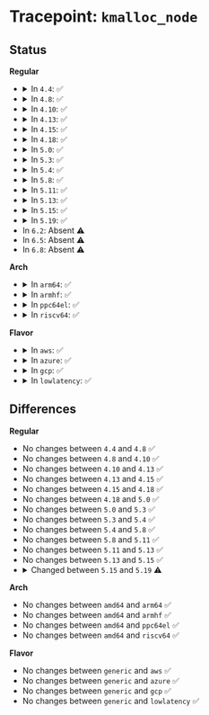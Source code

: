 # Tracepoint: <code>kmalloc_node</code>

## Status
<b>Regular</b>
<ul>
<li>
<details>
<summary>In <code>4.4</code>: ✅</summary>

Event:

```c
struct trace_event_raw_kmem_alloc_node {
    struct trace_entry ent;
    long unsigned int call_site;
    const void *ptr;
    size_t bytes_req;
    size_t bytes_alloc;
    gfp_t gfp_flags;
    int node;
    char __data[0];
};
```
Function:

```c
void trace_event_raw_event_kmem_alloc_node(void *__data, long unsigned int call_site, const void *ptr, size_t bytes_req, size_t bytes_alloc, gfp_t gfp_flags, int node);
```
</details>
</li>
<li>
<details>
<summary>In <code>4.8</code>: ✅</summary>

Event:

```c
struct trace_event_raw_kmem_alloc_node {
    struct trace_entry ent;
    long unsigned int call_site;
    const void *ptr;
    size_t bytes_req;
    size_t bytes_alloc;
    gfp_t gfp_flags;
    int node;
    char __data[0];
};
```
Function:

```c
void trace_event_raw_event_kmem_alloc_node(void *__data, long unsigned int call_site, const void *ptr, size_t bytes_req, size_t bytes_alloc, gfp_t gfp_flags, int node);
```
</details>
</li>
<li>
<details>
<summary>In <code>4.10</code>: ✅</summary>

Event:

```c
struct trace_event_raw_kmem_alloc_node {
    struct trace_entry ent;
    long unsigned int call_site;
    const void *ptr;
    size_t bytes_req;
    size_t bytes_alloc;
    gfp_t gfp_flags;
    int node;
    char __data[0];
};
```
Function:

```c
void trace_event_raw_event_kmem_alloc_node(void *__data, long unsigned int call_site, const void *ptr, size_t bytes_req, size_t bytes_alloc, gfp_t gfp_flags, int node);
```
</details>
</li>
<li>
<details>
<summary>In <code>4.13</code>: ✅</summary>

Event:

```c
struct trace_event_raw_kmem_alloc_node {
    struct trace_entry ent;
    long unsigned int call_site;
    const void *ptr;
    size_t bytes_req;
    size_t bytes_alloc;
    gfp_t gfp_flags;
    int node;
    char __data[0];
};
```
Function:

```c
void trace_event_raw_event_kmem_alloc_node(void *__data, long unsigned int call_site, const void *ptr, size_t bytes_req, size_t bytes_alloc, gfp_t gfp_flags, int node);
```
</details>
</li>
<li>
<details>
<summary>In <code>4.15</code>: ✅</summary>

Event:

```c
struct trace_event_raw_kmem_alloc_node {
    struct trace_entry ent;
    long unsigned int call_site;
    const void *ptr;
    size_t bytes_req;
    size_t bytes_alloc;
    gfp_t gfp_flags;
    int node;
    char __data[0];
};
```
Function:

```c
void trace_event_raw_event_kmem_alloc_node(void *__data, long unsigned int call_site, const void *ptr, size_t bytes_req, size_t bytes_alloc, gfp_t gfp_flags, int node);
```
</details>
</li>
<li>
<details>
<summary>In <code>4.18</code>: ✅</summary>

Event:

```c
struct trace_event_raw_kmem_alloc_node {
    struct trace_entry ent;
    long unsigned int call_site;
    const void *ptr;
    size_t bytes_req;
    size_t bytes_alloc;
    gfp_t gfp_flags;
    int node;
    char __data[0];
};
```
Function:

```c
void trace_event_raw_event_kmem_alloc_node(void *__data, long unsigned int call_site, const void *ptr, size_t bytes_req, size_t bytes_alloc, gfp_t gfp_flags, int node);
```
</details>
</li>
<li>
<details>
<summary>In <code>5.0</code>: ✅</summary>

Event:

```c
struct trace_event_raw_kmem_alloc_node {
    struct trace_entry ent;
    long unsigned int call_site;
    const void *ptr;
    size_t bytes_req;
    size_t bytes_alloc;
    gfp_t gfp_flags;
    int node;
    char __data[0];
};
```
Function:

```c
void trace_event_raw_event_kmem_alloc_node(void *__data, long unsigned int call_site, const void *ptr, size_t bytes_req, size_t bytes_alloc, gfp_t gfp_flags, int node);
```
</details>
</li>
<li>
<details>
<summary>In <code>5.3</code>: ✅</summary>

Event:

```c
struct trace_event_raw_kmem_alloc_node {
    struct trace_entry ent;
    long unsigned int call_site;
    const void *ptr;
    size_t bytes_req;
    size_t bytes_alloc;
    gfp_t gfp_flags;
    int node;
    char __data[0];
};
```
Function:

```c
void trace_event_raw_event_kmem_alloc_node(void *__data, long unsigned int call_site, const void *ptr, size_t bytes_req, size_t bytes_alloc, gfp_t gfp_flags, int node);
```
</details>
</li>
<li>
<details>
<summary>In <code>5.4</code>: ✅</summary>

Event:

```c
struct trace_event_raw_kmem_alloc_node {
    struct trace_entry ent;
    long unsigned int call_site;
    const void *ptr;
    size_t bytes_req;
    size_t bytes_alloc;
    gfp_t gfp_flags;
    int node;
    char __data[0];
};
```
Function:

```c
void trace_event_raw_event_kmem_alloc_node(void *__data, long unsigned int call_site, const void *ptr, size_t bytes_req, size_t bytes_alloc, gfp_t gfp_flags, int node);
```
</details>
</li>
<li>
<details>
<summary>In <code>5.8</code>: ✅</summary>

Event:

```c
struct trace_event_raw_kmem_alloc_node {
    struct trace_entry ent;
    long unsigned int call_site;
    const void *ptr;
    size_t bytes_req;
    size_t bytes_alloc;
    gfp_t gfp_flags;
    int node;
    char __data[0];
};
```
Function:

```c
void trace_event_raw_event_kmem_alloc_node(void *__data, long unsigned int call_site, const void *ptr, size_t bytes_req, size_t bytes_alloc, gfp_t gfp_flags, int node);
```
</details>
</li>
<li>
<details>
<summary>In <code>5.11</code>: ✅</summary>

Event:

```c
struct trace_event_raw_kmem_alloc_node {
    struct trace_entry ent;
    long unsigned int call_site;
    const void *ptr;
    size_t bytes_req;
    size_t bytes_alloc;
    gfp_t gfp_flags;
    int node;
    char __data[0];
};
```
Function:

```c
void trace_event_raw_event_kmem_alloc_node(void *__data, long unsigned int call_site, const void *ptr, size_t bytes_req, size_t bytes_alloc, gfp_t gfp_flags, int node);
```
</details>
</li>
<li>
<details>
<summary>In <code>5.13</code>: ✅</summary>

Event:

```c
struct trace_event_raw_kmem_alloc_node {
    struct trace_entry ent;
    long unsigned int call_site;
    const void *ptr;
    size_t bytes_req;
    size_t bytes_alloc;
    gfp_t gfp_flags;
    int node;
    char __data[0];
};
```
Function:

```c
void trace_event_raw_event_kmem_alloc_node(void *__data, long unsigned int call_site, const void *ptr, size_t bytes_req, size_t bytes_alloc, gfp_t gfp_flags, int node);
```
</details>
</li>
<li>
<details>
<summary>In <code>5.15</code>: ✅</summary>

Event:

```c
struct trace_event_raw_kmem_alloc_node {
    struct trace_entry ent;
    long unsigned int call_site;
    const void *ptr;
    size_t bytes_req;
    size_t bytes_alloc;
    gfp_t gfp_flags;
    int node;
    char __data[0];
};
```
Function:

```c
void trace_event_raw_event_kmem_alloc_node(void *__data, long unsigned int call_site, const void *ptr, size_t bytes_req, size_t bytes_alloc, gfp_t gfp_flags, int node);
```
</details>
</li>
<li>
<details>
<summary>In <code>5.19</code>: ✅</summary>

Event:

```c
struct trace_event_raw_kmem_alloc_node {
    struct trace_entry ent;
    long unsigned int call_site;
    const void *ptr;
    size_t bytes_req;
    size_t bytes_alloc;
    long unsigned int gfp_flags;
    int node;
    char __data[0];
};
```
Function:

```c
void trace_event_raw_event_kmem_alloc_node(void *__data, long unsigned int call_site, const void *ptr, size_t bytes_req, size_t bytes_alloc, gfp_t gfp_flags, int node);
```
</details>
</li>
<li>
In <code>6.2</code>: Absent ⚠️
</li>
<li>
In <code>6.5</code>: Absent ⚠️
</li>
<li>
In <code>6.8</code>: Absent ⚠️
</li>
</ul>
<b>Arch</b>
<ul>
<li>
<details>
<summary>In <code>arm64</code>: ✅</summary>

Event:

```c
struct trace_event_raw_kmem_alloc_node {
    struct trace_entry ent;
    long unsigned int call_site;
    const void *ptr;
    size_t bytes_req;
    size_t bytes_alloc;
    gfp_t gfp_flags;
    int node;
    char __data[0];
};
```
Function:

```c
void trace_event_raw_event_kmem_alloc_node(void *__data, long unsigned int call_site, const void *ptr, size_t bytes_req, size_t bytes_alloc, gfp_t gfp_flags, int node);
```
</details>
</li>
<li>
<details>
<summary>In <code>armhf</code>: ✅</summary>

Event:

```c
struct trace_event_raw_kmem_alloc_node {
    struct trace_entry ent;
    long unsigned int call_site;
    const void *ptr;
    size_t bytes_req;
    size_t bytes_alloc;
    gfp_t gfp_flags;
    int node;
    char __data[0];
};
```
Function:

```c
void trace_event_raw_event_kmem_alloc_node(void *__data, long unsigned int call_site, const void *ptr, size_t bytes_req, size_t bytes_alloc, gfp_t gfp_flags, int node);
```
</details>
</li>
<li>
<details>
<summary>In <code>ppc64el</code>: ✅</summary>

Event:

```c
struct trace_event_raw_kmem_alloc_node {
    struct trace_entry ent;
    long unsigned int call_site;
    const void *ptr;
    size_t bytes_req;
    size_t bytes_alloc;
    gfp_t gfp_flags;
    int node;
    char __data[0];
};
```
Function:

```c
void trace_event_raw_event_kmem_alloc_node(void *__data, long unsigned int call_site, const void *ptr, size_t bytes_req, size_t bytes_alloc, gfp_t gfp_flags, int node);
```
</details>
</li>
<li>
<details>
<summary>In <code>riscv64</code>: ✅</summary>

Event:

```c
struct trace_event_raw_kmem_alloc_node {
    struct trace_entry ent;
    long unsigned int call_site;
    const void *ptr;
    size_t bytes_req;
    size_t bytes_alloc;
    gfp_t gfp_flags;
    int node;
    char __data[0];
};
```
Function:

```c
void trace_event_raw_event_kmem_alloc_node(void *__data, long unsigned int call_site, const void *ptr, size_t bytes_req, size_t bytes_alloc, gfp_t gfp_flags, int node);
```
</details>
</li>
</ul>
<b>Flavor</b>
<ul>
<li>
<details>
<summary>In <code>aws</code>: ✅</summary>

Event:

```c
struct trace_event_raw_kmem_alloc_node {
    struct trace_entry ent;
    long unsigned int call_site;
    const void *ptr;
    size_t bytes_req;
    size_t bytes_alloc;
    gfp_t gfp_flags;
    int node;
    char __data[0];
};
```
Function:

```c
void trace_event_raw_event_kmem_alloc_node(void *__data, long unsigned int call_site, const void *ptr, size_t bytes_req, size_t bytes_alloc, gfp_t gfp_flags, int node);
```
</details>
</li>
<li>
<details>
<summary>In <code>azure</code>: ✅</summary>

Event:

```c
struct trace_event_raw_kmem_alloc_node {
    struct trace_entry ent;
    long unsigned int call_site;
    const void *ptr;
    size_t bytes_req;
    size_t bytes_alloc;
    gfp_t gfp_flags;
    int node;
    char __data[0];
};
```
Function:

```c
void trace_event_raw_event_kmem_alloc_node(void *__data, long unsigned int call_site, const void *ptr, size_t bytes_req, size_t bytes_alloc, gfp_t gfp_flags, int node);
```
</details>
</li>
<li>
<details>
<summary>In <code>gcp</code>: ✅</summary>

Event:

```c
struct trace_event_raw_kmem_alloc_node {
    struct trace_entry ent;
    long unsigned int call_site;
    const void *ptr;
    size_t bytes_req;
    size_t bytes_alloc;
    gfp_t gfp_flags;
    int node;
    char __data[0];
};
```
Function:

```c
void trace_event_raw_event_kmem_alloc_node(void *__data, long unsigned int call_site, const void *ptr, size_t bytes_req, size_t bytes_alloc, gfp_t gfp_flags, int node);
```
</details>
</li>
<li>
<details>
<summary>In <code>lowlatency</code>: ✅</summary>

Event:

```c
struct trace_event_raw_kmem_alloc_node {
    struct trace_entry ent;
    long unsigned int call_site;
    const void *ptr;
    size_t bytes_req;
    size_t bytes_alloc;
    gfp_t gfp_flags;
    int node;
    char __data[0];
};
```
Function:

```c
void trace_event_raw_event_kmem_alloc_node(void *__data, long unsigned int call_site, const void *ptr, size_t bytes_req, size_t bytes_alloc, gfp_t gfp_flags, int node);
```
</details>
</li>
</ul>

## Differences
<b>Regular</b>
<ul>
<li>
No changes between <code>4.4</code> and <code>4.8</code> ✅
</li>
<li>
No changes between <code>4.8</code> and <code>4.10</code> ✅
</li>
<li>
No changes between <code>4.10</code> and <code>4.13</code> ✅
</li>
<li>
No changes between <code>4.13</code> and <code>4.15</code> ✅
</li>
<li>
No changes between <code>4.15</code> and <code>4.18</code> ✅
</li>
<li>
No changes between <code>4.18</code> and <code>5.0</code> ✅
</li>
<li>
No changes between <code>5.0</code> and <code>5.3</code> ✅
</li>
<li>
No changes between <code>5.3</code> and <code>5.4</code> ✅
</li>
<li>
No changes between <code>5.4</code> and <code>5.8</code> ✅
</li>
<li>
No changes between <code>5.8</code> and <code>5.11</code> ✅
</li>
<li>
No changes between <code>5.11</code> and <code>5.13</code> ✅
</li>
<li>
No changes between <code>5.13</code> and <code>5.15</code> ✅
</li>
<li>
<details>
<summary>Changed between <code>5.15</code> and <code>5.19</code> ⚠️</summary>
<ul>
<li>
<b>Event changed. </b>
</li>
<li>
<b>Field type changed. </b>
<code>gfp_t gfp_flags</code> ➡️ <code>long unsigned int gfp_flags</code>
</li>
</ul>
</details>
</li>
</ul>
<b>Arch</b>
<ul>
<li>
No changes between <code>amd64</code> and <code>arm64</code> ✅
</li>
<li>
No changes between <code>amd64</code> and <code>armhf</code> ✅
</li>
<li>
No changes between <code>amd64</code> and <code>ppc64el</code> ✅
</li>
<li>
No changes between <code>amd64</code> and <code>riscv64</code> ✅
</li>
</ul>
<b>Flavor</b>
<ul>
<li>
No changes between <code>generic</code> and <code>aws</code> ✅
</li>
<li>
No changes between <code>generic</code> and <code>azure</code> ✅
</li>
<li>
No changes between <code>generic</code> and <code>gcp</code> ✅
</li>
<li>
No changes between <code>generic</code> and <code>lowlatency</code> ✅
</li>
</ul>

